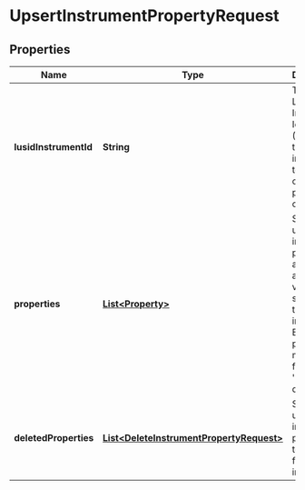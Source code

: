 

# UpsertInstrumentPropertyRequest

## Properties

Name | Type | Description | Notes
------------ | ------------- | ------------- | -------------
**lusidInstrumentId** | **String** | The unique Lusid Instrument Identifier (LUID) of the instrument to update or insert properties on. | 
**properties** | [**List&lt;Property&gt;**](Property.md) | Set of unique instrument properties and associated values to store with the instrument. Each property must be from the &#39;Instrument&#39; domain. |  [optional]
**deletedProperties** | [**List&lt;DeleteInstrumentPropertyRequest&gt;**](DeleteInstrumentPropertyRequest.md) | Set of unique instrument properties to delete from the instrument. |  [optional]



